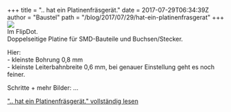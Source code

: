 +++
title = ".. hat ein Platinenfräsgerät."
date = 2017-07-29T06:34:39Z
author = "Baustel"
path = "/blog/2017/07/29/hat-ein-platinenfrasgerat"
+++
[![](https://flipdot.org/blog/uploads/cool.serendipityThumb.jpg)](https://flipdot.org/blog/uploads/cool.jpg)  
Im FlipDot.  
Doppelseitige Platine für SMD-Bauteile und Buchsen/Stecker.

Hier:  
\- kleinste Bohrung 0,8 mm  
\- kleinste Leiterbahnbreite 0,6 mm, bei genauer Einstellung geht es
noch feiner.

Schritte + mehr Bilder: ...

[".. hat ein Platinenfräsgerät." vollständig
lesen](https://flipdot.org/blog/archives/386-..-hat-ein-Platinenfraesgeraet..html#extended)

